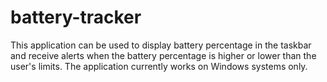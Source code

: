 # battery-tracker

This application can be used to display battery percentage in the taskbar and receive alerts when the battery percentage is higher or lower than the user's limits.
The application currently works on Windows systems only.
